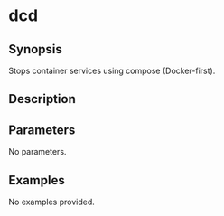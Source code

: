 # dcd

## Synopsis

Stops container services using compose (Docker-first).

## Description



## Parameters
No parameters.
## Examples
No examples provided.
